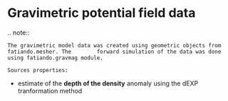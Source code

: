 Gravimetric potential field data
================================


.. note::

	The gravimetric model data was created using geometric objects from fatiando.mesher. The 		forward simulation of the data was done using fatiando.gravmag module.

	Sources properties: 
	    
	    
* estimate of the **depth of the density** anomaly using the dEXP tranformation method 
